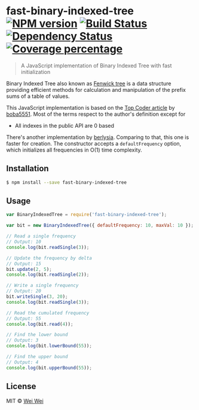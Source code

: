 # fast-binary-indexed-tree [![NPM version][npm-image]][npm-url] [![Build Status][travis-image]][travis-url] [![Dependency Status][daviddm-image]][daviddm-url] [![Coverage percentage][coveralls-image]][coveralls-url]
> A JavaScript implementation of Binary Indexed Tree with fast initialization

Binary Indexed Tree also known as [Fenwick tree][wiki-fenwick-tree] is a data
structure providing efficient methods for calculation and manipulation of the
prefix sums of a table of values.

This JavaScript implementation is based on the
[Top Coder article][binary-indexed-tree] by [boba5551][boba5551]. Most of the
terms respect to the author's definition except for

* All indexes in the public API are 0 based

There's another implementation by [berlysia][berlysia]. Comparing to that, this
one is faster for creation. The constructor accepts a `defaultFrequency` option,
which initializes all frequencies in O(1) time complexity.

## Installation

```sh
$ npm install --save fast-binary-indexed-tree
```

## Usage

```js
var BinaryIndexedTree = require('fast-binary-indexed-tree');

var bit = new BinaryIndexedTree({ defaultFrequency: 10, maxVal: 10 });

// Read a single frequency
// Output: 10
console.log(bit.readSingle(3));

// Update the frequency by delta
// Output: 15
bit.update(2, 5);
console.log(bit.readSingle(2));

// Write a single frequency
// Output: 20
bit.writeSingle(3, 20);
console.log(bit.readSingle(3));

// Read the cumulated frequency
// Output: 55
console.log(bit.read(4));

// Find the lower bound
// Output: 3
console.log(bit.lowerBound(55));

// Find the upper bound
// Output: 4
console.log(bit.upperBound(55));
```
## License

MIT © [Wei Wei]()


[npm-image]: https://badge.fury.io/js/fast-binary-indexed-tree.svg
[npm-url]: https://npmjs.org/package/fast-binary-indexed-tree
[travis-image]: https://travis-ci.org/lyweiwei/fast-binary-indexed-tree.svg?branch=master
[travis-url]: https://travis-ci.org/lyweiwei/fast-binary-indexed-tree
[daviddm-image]: https://david-dm.org/lyweiwei/fast-binary-indexed-tree.svg?theme=shields.io
[daviddm-url]: https://david-dm.org/lyweiwei/fast-binary-indexed-tree
[coveralls-image]: https://coveralls.io/repos/lyweiwei/fast-binary-indexed-tree/badge.svg
[coveralls-url]: https://coveralls.io/r/lyweiwei/fast-binary-indexed-tree
[boba5551]: https://www.topcoder.com/members/boba5551
[wiki-fenwick-tree]: https://en.wikipedia.org/wiki/Fenwick_tree
[binary-indexed-tree]: https://www.topcoder.com/community/data-science/data-science-tutorials/binary-indexed-trees/
[berlysia]: https://github.com/berlysia/binary-indexed-tree-js
